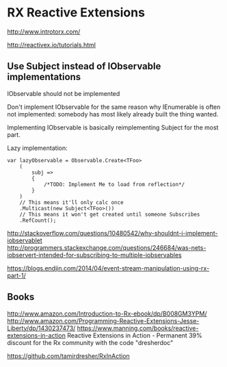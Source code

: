 # RX Reactive Extensions

http://www.introtorx.com/

http://reactivex.io/tutorials.html

## Use Subject instead of IObservable implementations


IObservable should not be implemented

Don't implement IObservable<T> for the same reason why IEnumerable<T> is
often not implemented: somebody has most likely already built the thing 
wanted. 

Implementing IObservable is basically reimplementing Subject<T> for the 
most part.

Lazy implementation:


	var lazyObservable = Observable.Create<TFoo>
		(
			subj => 
			{ 
				/*TODO: Implement Me to load from reflection*/ 
			}
		)
		// This means it'll only calc once
		.Multicast(new Subject<TFoo>())   
		// This means it won't get created until someone Subscribes
		.RefCount();    

http://stackoverflow.com/questions/10480542/why-shouldnt-i-implement-iobservablet
http://programmers.stackexchange.com/questions/246684/was-nets-iobservert-intended-for-subscribing-to-multiple-iobservables

https://blogs.endjin.com/2014/04/event-stream-manipulation-using-rx-part-1/



## Books

http://www.amazon.com/Introduction-to-Rx-ebook/dp/B008GM3YPM/
http://www.amazon.com/Programming-Reactive-Extensions-Jesse-Liberty/dp/1430237473/
https://www.manning.com/books/reactive-extensions-in-action
Reactive Extensions in Action - Permanent 39% discount for the Rx community 
with the code "dresherdoc"

https://github.com/tamirdresher/RxInAction

